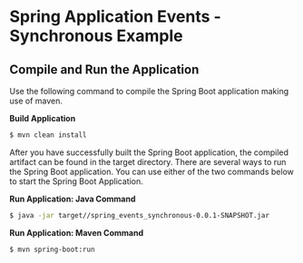 # Spring Application Events - Synchronous Example

## Compile and Run the Application
Use the following command to compile the Spring Boot application making use of maven.

**Build Application**
```bash
$ mvn clean install
```

After you have successfully built the Spring Boot application, the compiled artifact can be found in the target directory. There are several ways to run the Spring Boot application. You can use either of the two commands below to start the Spring Boot Application.

**Run Application: Java Command**
```bash
$ java -jar target//spring_events_synchronous-0.0.1-SNAPSHOT.jar
```

**Run Application: Maven Command**
```bash
$ mvn spring-boot:run
```
